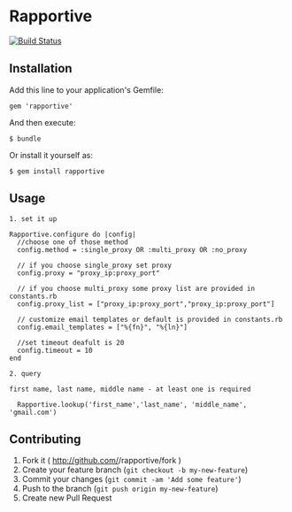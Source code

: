# Rapportive

[![Build Status](https://travis-ci.org/kjakub/rapportive.png?branch=master)](https://travis-ci.org/kjakub/rapportive)

## Installation

Add this line to your application's Gemfile:

    gem 'rapportive'

And then execute:

    $ bundle

Or install it yourself as:

    $ gem install rapportive

## Usage

    1. set it up

    Rapportive.configure do |config|
      //choose one of those method
      config.method = :single_proxy OR :multi_proxy OR :no_proxy

      // if you choose single_proxy set proxy
      config.proxy = "proxy_ip:proxy_port" 

      // if you choose multi_proxy some proxy list are provided in constants.rb
      config.proxy_list = ["proxy_ip:proxy_port","proxy_ip:proxy_port"]
      
      // customize email templates or default is provided in constants.rb
      config.email_templates = ["%{fn}", "%{ln}"]

      //set timeout deafult is 20
      config.timeout = 10
    end

    2. query

    first name, last name, middle name - at least one is required

      Rapportive.lookup('first_name','last_name', 'middle_name', 'gmail.com')

## Contributing

1. Fork it ( http://github.com/<my-github-username>/rapportive/fork )
2. Create your feature branch (`git checkout -b my-new-feature`)
3. Commit your changes (`git commit -am 'Add some feature'`)
4. Push to the branch (`git push origin my-new-feature`)
5. Create new Pull Request
